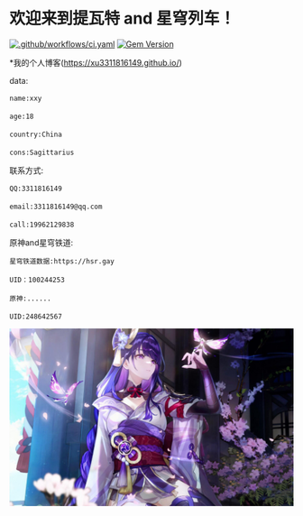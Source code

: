 # 欢迎来到提瓦特 and 星穹列车！

[![.github/workflows/ci.yaml](https://github.com/pages-themes/architect/actions/workflows/ci.yaml/badge.svg)](https://github.com/pages-themes/architect/actions/workflows/ci.yaml) [![Gem Version](https://badge.fury.io/rb/jekyll-theme-architect.svg)](https://badge.fury.io/rb/jekyll-theme-architect)

*我的个人博客(https://xu3311816149.github.io/)

data:

    name:xxy
    
    age:18
    
    country:China
    
    cons:Sagittarius

联系方式:

    QQ:3311816149
    
    email:3311816149@qq.com
    
    call:19962129838
    
原神and星穹铁道:

    星穹铁道数据:https://hsr.gay
    
    UID：100244253
    
    原神:......
    
    UID:248642567
    
![Thumbnail of Architect](thumbnail.png)
